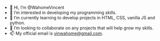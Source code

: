 - 👋 Hi, I’m @WahomeVincent
- 👀 I’m interested in developing my programming skills.
- 🌱 I’m currently learning to develop projects in HTML, CSS, vanilla JS and python.
- 💞️ I’m looking to collaborate on any projects that will help grow my skills.
- 📫 My official email is vinwahome@gmail.com.

<!---
WahomeVincent/WahomeVincent is a ✨ special ✨ repository because its `README.md` (this file) appears on your GitHub profile.
You can click the Preview link to take a look at your changes.
--->

